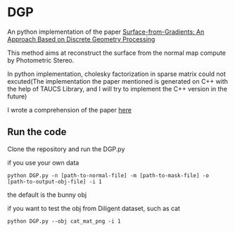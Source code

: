 # DGP
An python implementation of the paper [Surface-from-Gradients: An Approach Based on Discrete Geometry Processing](https://www.cv-foundation.org/openaccess/content_cvpr_2014/html/Xie_Surface-from-Gradients_An_Approach_2014_CVPR_paper.html)

This method aims at reconstruct the surface from the normal map compute by Photometric Stereo.

In python implementation, cholesky factorization in sparse matrix could not excuted(The implementation the paper mentioned is generated on C++ with the help of TAUCS Library, and I will try to implement the C++ version in the future)

I wrote a comprehension of the paper [here](https://blog.csdn.net/SZU_Kwong/article/details/123013606)

## Run the code
Clone the repository and run the DGP.py

if you use your own data
```
python DGP.py -n [path-to-normal-file] -m [path-to-mask-file] -o [path-to-output-obj-file] -i 1
```
the default is the bunny obj

if you want to test the obj from Diligent dataset, such as cat
```
python DGP.py --obj cat_mat_png -i 1
```
